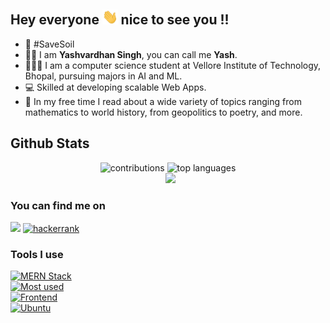 ## Hey everyone <img src="./wave.gif" height="24px"></img> nice to see you !!
- 🌱 #SaveSoil
- 🙋🏽 I am **Yashvardhan Singh**, you can call me **Yash**.
- 🧑🏽‍💻 I am a computer science student at Vellore Institute of Technology, Bhopal, pursuing majors in AI and ML.
- 💻 Skilled at developing scalable Web Apps.
- 📜 In my free time I read about a wide variety of topics ranging from mathematics to world history, from geopolitics to poetry, and more.

## Github Stats
<p align="center">
<img alt="contributions" width="436px" src="https://github-readme-stats.vercel.app/api?username=yvs2701&count_private=true&show_icons=true&theme=dracula"></img>
<img alt="top languages" width="364px" src="https://github-readme-stats.vercel.app/api/top-langs/?username=yvs2701&hide=html&langs_count=6&layout=compact&theme=dracula"></img>
<br>
&nbsp;&nbsp;<img src="https://github-profile-summary-cards.vercel.app/api/cards/profile-details?username=yvs2701&theme=dracula" width="800px">
<br>
<!-- <img alt="contributions in last week" width="800px" src="https://github-contribution-graph.ez4o.com/?username=yvs2701&last_n_days=7&img_url=https%3A%2F%2Fraw.githubusercontent.com%2Fyvs2701%2Fyvs2701%2Fmain%2Fassets%2FSkillWordcloud.png"></img> -->
</p>

### You can find me on
<a href="https://www.linkedin.com/in/yashv27/"><img src="https://img.shields.io/badge/LinkedIn-0077B5?style=for-the-badge&logo=linkedin&logoColor=white"></img></a>
<a href="https://www.hackerrank.com/yvs2701"><img src="https://img.shields.io/badge/-Hackerrank-2EC866?style=for-the-badge&logo=HackerRank&logoColor=white" alt="hackerrank"></img></a>
<!-- <a href="https://stackoverflow.com/users/16084581/yashv"><img src="https://stackoverflow.com/users/flair/16084581.png?theme=dark" width="208" height="58" alt="profile for Yashv at Stack Overflow, Q&amp;A for professional and enthusiast programmers" title="profile for Yashv at Stack Overflow, Q&amp;A for professional and enthusiast programmers"></a> -->

### Tools I use
[![MERN Stack](https://skillicons.dev/icons?i=mongodb,express,react,nodejs,next)](https://skillicons.dev) \
[![Most used](https://skillicons.dev/icons?i=java,javascript,python,cpp)](https://skillicons.dev) \
[![Frontend](https://skillicons.dev/icons?i=css,html,tailwind)](https://skillicons.dev) \
[![Ubuntu](https://skillicons.dev/icons?i=vscode,linux)](https://skillicons.dev)
<!-- ![MongoDB](https://img.shields.io/badge/MongoDB-%234ea94b.svg?style=for-the-badge&logo=mongodb&logoColor=white)
![Express.js](https://img.shields.io/badge/express.js-%23404d59.svg?style=for-the-badge&logo=express&logoColor=%2361DAFB)
![React](https://img.shields.io/badge/react-%2320232a.svg?style=for-the-badge&logo=react&logoColor=%2361DAFB)
![Node.JS](https://img.shields.io/badge/node.js-6DA55F?style=for-the-badge&logo=node.js&logoColor=white)
![Next.JS](https://img.shields.io/badge/Next-black?style=for-the-badge&logo=next.js&logoColor=white) \
![Java](https://img.shields.io/badge/Java-ED8B00?style=for-the-badge&logo=openjdk&logoColor=white)
![JavaScript](https://img.shields.io/badge/javascript-%23323330.svg?style=for-the-badge&logo=javascript&logoColor=%23F7DF1E)
![Python](https://img.shields.io/badge/python-3670A0?style=for-the-badge&logo=python&logoColor=ffdd54)
![C++](https://img.shields.io/badge/c++-%2300599C.svg?style=for-the-badge&logo=c%2B%2B&logoColor=white) \
![CSS3](https://img.shields.io/badge/css3-%231572B6.svg?style=for-the-badge&logo=css3&logoColor=white)
![Tailwind](https://img.shields.io/badge/Tailwind_CSS-38B2AC?style=for-the-badge&logo=tailwind-css&logoColor=white)
![HTML5](https://img.shields.io/badge/html5-%23E34F26.svg?style=for-the-badge&logo=html5&logoColor=white) \
![Ubuntu](https://img.shields.io/badge/Ubuntu-E95420?style=for-the-badge&logo=ubuntu&logoColor=white) -->
